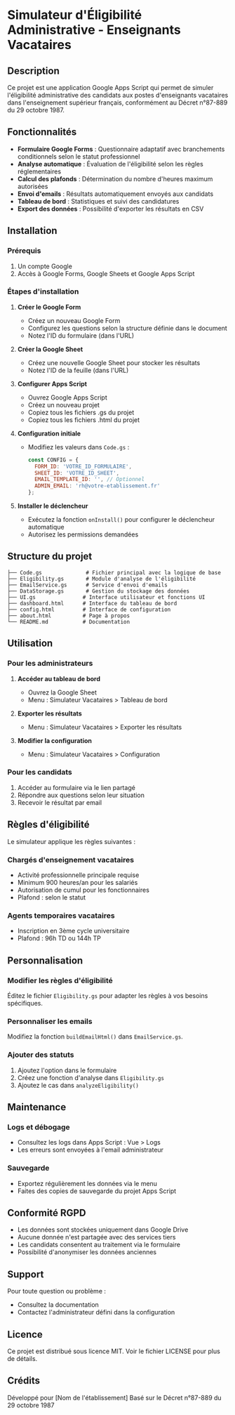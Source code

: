 # Simulateur d'Éligibilité Administrative - Enseignants Vacataires

## Description

Ce projet est une application Google Apps Script qui permet de simuler l'éligibilité administrative des candidats aux postes d'enseignants vacataires dans l'enseignement supérieur français, conformément au Décret n°87-889 du 29 octobre 1987.

## Fonctionnalités

- **Formulaire Google Forms** : Questionnaire adaptatif avec branchements conditionnels selon le statut professionnel
- **Analyse automatique** : Évaluation de l'éligibilité selon les règles réglementaires
- **Calcul des plafonds** : Détermination du nombre d'heures maximum autorisées
- **Envoi d'emails** : Résultats automatiquement envoyés aux candidats
- **Tableau de bord** : Statistiques et suivi des candidatures
- **Export des données** : Possibilité d'exporter les résultats en CSV

## Installation

### Prérequis

1. Un compte Google
2. Accès à Google Forms, Google Sheets et Google Apps Script

### Étapes d'installation

1. **Créer le Google Form**
   - Créez un nouveau Google Form
   - Configurez les questions selon la structure définie dans le document
   - Notez l'ID du formulaire (dans l'URL)

2. **Créer la Google Sheet**
   - Créez une nouvelle Google Sheet pour stocker les résultats
   - Notez l'ID de la feuille (dans l'URL)

3. **Configurer Apps Script**
   - Ouvrez Google Apps Script
   - Créez un nouveau projet
   - Copiez tous les fichiers .gs du projet
   - Copiez tous les fichiers .html du projet

4. **Configuration initiale**
   - Modifiez les valeurs dans `Code.gs` :
     ```javascript
     const CONFIG = {
       FORM_ID: 'VOTRE_ID_FORMULAIRE',
       SHEET_ID: 'VOTRE_ID_SHEET',
       EMAIL_TEMPLATE_ID: '', // Optionnel
       ADMIN_EMAIL: 'rh@votre-etablissement.fr'
     };
     ```

5. **Installer le déclencheur**
   - Exécutez la fonction `onInstall()` pour configurer le déclencheur automatique
   - Autorisez les permissions demandées

## Structure du projet

```
├── Code.gs              # Fichier principal avec la logique de base
├── Eligibility.gs       # Module d'analyse de l'éligibilité
├── EmailService.gs      # Service d'envoi d'emails
├── DataStorage.gs       # Gestion du stockage des données
├── UI.gs               # Interface utilisateur et fonctions UI
├── dashboard.html      # Interface du tableau de bord
├── config.html         # Interface de configuration
├── about.html          # Page à propos
└── README.md           # Documentation
```

## Utilisation

### Pour les administrateurs

1. **Accéder au tableau de bord**
   - Ouvrez la Google Sheet
   - Menu : Simulateur Vacataires > Tableau de bord

2. **Exporter les résultats**
   - Menu : Simulateur Vacataires > Exporter les résultats

3. **Modifier la configuration**
   - Menu : Simulateur Vacataires > Configuration

### Pour les candidats

1. Accéder au formulaire via le lien partagé
2. Répondre aux questions selon leur situation
3. Recevoir le résultat par email

## Règles d'éligibilité

Le simulateur applique les règles suivantes :

### Chargés d'enseignement vacataires
- Activité professionnelle principale requise
- Minimum 900 heures/an pour les salariés
- Autorisation de cumul pour les fonctionnaires
- Plafond : selon le statut

### Agents temporaires vacataires
- Inscription en 3ème cycle universitaire
- Plafond : 96h TD ou 144h TP

## Personnalisation

### Modifier les règles d'éligibilité
Éditez le fichier `Eligibility.gs` pour adapter les règles à vos besoins spécifiques.

### Personnaliser les emails
Modifiez la fonction `buildEmailHtml()` dans `EmailService.gs`.

### Ajouter des statuts
1. Ajoutez l'option dans le formulaire
2. Créez une fonction d'analyse dans `Eligibility.gs`
3. Ajoutez le cas dans `analyzeEligibility()`

## Maintenance

### Logs et débogage
- Consultez les logs dans Apps Script : Vue > Logs
- Les erreurs sont envoyées à l'email administrateur

### Sauvegarde
- Exportez régulièrement les données via le menu
- Faites des copies de sauvegarde du projet Apps Script

## Conformité RGPD

- Les données sont stockées uniquement dans Google Drive
- Aucune donnée n'est partagée avec des services tiers
- Les candidats consentent au traitement via le formulaire
- Possibilité d'anonymiser les données anciennes

## Support

Pour toute question ou problème :
- Consultez la documentation
- Contactez l'administrateur défini dans la configuration

## Licence

Ce projet est distribué sous licence MIT. Voir le fichier LICENSE pour plus de détails.

## Crédits

Développé pour [Nom de l'établissement]
Basé sur le Décret n°87-889 du 29 octobre 1987